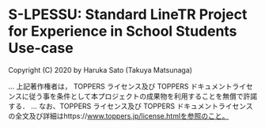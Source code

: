 # S-LPESSU: Standard LineTR Project for Experience in School Students Use-case

Copyright (C) 2020 by Haruka Sato (Takuya Matsunaga)

...
 上記著作権者は， TOPPERS ライセンス及び TOPPERS ドキュメントライセンスに従う事を条件として本プロジェクトの成果物を利用することを無償で許諾する． 
...
なお、TOPPERS ライセンス及び TOPPERS ドキュメントライセンスの全文及び詳細はhttps://www.toppers.jp/license.htmlを参照のこと。